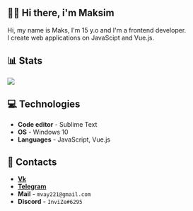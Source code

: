 ## 👋🏻 Hi there, i'm Maksim

Hi, my name is Maks, I'm 15 y.o and I'm a frontend developer. <br />
I create web applications on JavaScipt and Vue.js.

## 📊 Stats

![](https://github-readme-stats.vercel.app/api?username=invizex&hide_border=true&count_private=false&layout=compact&hide_title=true&show_icons=true&theme=transparent&icon_color=5194f0)

## 💻 Technologies

- **Code editor** - Sublime Text
- **OS** - Windows 10
- **Languages** - JavaScript, Vue.js

## 💬 Contacts

- [**Vk**](https://vk.com/invizzzze)
- [**Telegram**](https://t.me/localhost7000)
- **Mail** - ``mvay221@gmail.com``
- **Discord** - ``InviZe#6295``

